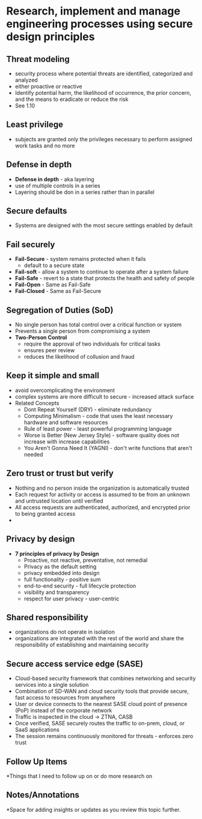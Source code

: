 # Research, implement and manage engineering processes using secure design principles
## Threat modeling
- security process where potential threats are identified, categorized and analyzed
- either proactive or reactive
- Identify potential harm, the likelihood of occurrence, the prior concern, and the means to eradicate or reduce the risk
- See 1.10
## Least privilege
- subjects are granted only the privileges necessary to perform assigned work tasks and no more
## Defense in depth
- **Defense in depth** - aka layering
- use of multiple controls in a series
- Layering should be don in a series rather than in parallel
## Secure defaults
- Systems are designed with the most secure settings enabled by default
## Fail securely
- **Fail-Secure** - system remains protected when it fails
	- default to a secure state
- **Fail-soft** - allow a system to continue to operate after a system failure
- **Fail-Safe** - revert to a state that protects the health and safety of people
- **Fail-Open** - Same as Fail-Safe
- **Fail-Closed** - Same as Fail-Secure
## Segregation of Duties (SoD)
- No single person has total control over a critical function or system
- Prevents a single person from compromising a system
- **Two-Person Control**
	- require the approval of two individuals for critical tasks
	- ensures peer review
	- reduces the likelihood of collusion and fraud
## Keep it simple and small
- avoid overcomplicating the environment
- complex systems are more difficult to secure - increased attack surface
- Related Concepts
	- Dont Repeat Yourself (DRY) - eliminate redundancy
	- Computing Minimalism - code that uses the least necessary hardware and software resources
	- Rule of least power - least powerful programming language
	- Worse is Better (New Jersey Style) - software quality does not increase with increase capabilities
	- You Aren't Gonna Need It (YAGNI) - don't write functions that aren't needed
## Zero trust or trust but verify
- Nothing and no person inside the organization is automatically trusted
- Each request for activity or access is assumed to be from an unknown and untrusted location until verified
- All access requests are authenticated, authorized, and encrypted prior to being granted access
- 
## Privacy by design
- **7 principles of privacy by Design**
	- Proactive, not reactive, preventative, not remedial
	- Privacy as the default setting
	- privacy embedded into design
	- full functionality - positive sum
	- end-to-end security - full lifecycle protection
	- visibility and transparency
	- respect for user privacy - user-centric
## Shared responsibility
- organizations do not operate in isolation
- organizations are integrated with the rest of the world and share the responsibility of establishing and maintaining security
## Secure access service edge (SASE)
- Cloud-based security framework that combines networking and security services into a single solution
- Combination of SD-WAN and cloud security tools that provide secure, fast access to resources from anywhere
- User or device connects to the nearest SASE cloud point of presence (PoP) instead of the corporate network
- Traffic is inspected in the cloud -> ZTNA, CASB
- Once verified, SASE securely routes the traffic to on-prem, cloud, or SaaS applications
- The session remains continuously monitored for threats - enforces zero trust


## Follow Up Items
*Things that I need to follow up on or do more research on

## Notes/Annotations
*Space for adding insights or updates as you review this topic further.
